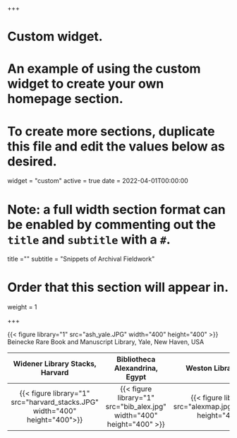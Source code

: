 +++
# Custom widget.
# An example of using the custom widget to create your own homepage section.
# To create more sections, duplicate this file and edit the values below as desired.
widget = "custom"
active = true
date = 2022-04-01T00:00:00

# Note: a full width section format can be enabled by commenting out the `title` and `subtitle` with a `#`.
title =""
subtitle = "Snippets of Archival Fieldwork"

# Order that this section will appear in.
weight = 1


+++

{{< figure library="1" src="ash_yale.JPG" width="400" height="400" >}}
Beinecke Rare Book and Manuscript Library, Yale, New Haven, USA


Widener Library Stacks, Harvard |Bibliotheca Alexandrina, Egypt  |  Weston Library, Oxford
:-------------------------:|:-------------------------:|:-------------------------:
{{< figure library="1" src="harvard_stacks.JPG" width="400" height="400">}}| {{< figure library="1" src="bib_alex.jpg" width="400" height="400" >}}   |  {{< figure library="1" src="alexmap.jpg"width="400" height="400" >}}
